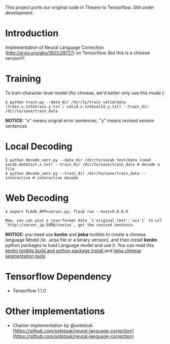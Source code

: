 This project ports our original code in Theano to Tensorflow. Still under development.

# Introduction

Implementation of Neural Language Correction (http://arxiv.org/abs/1603.09727) on Tensorflow.
But this is a chinese version!!!

# Training

To train character level model (for chinese, we'd better only use this mode <chinese character>):

    $ python train.py --data_dir /dir/to/train_valid/data (train.x.txt&train.y.txt / valid.x.txt&valid.y.txt) --train_dir /dir/to/save/train_data

**NOTICE:** "x" means orignal error sentences, "y" means revised version sentences

# Local Decoding

    $ python decode_sent.py --data_dir /dir/to/vocab_test/data (need vocab.dat&test.x.txt) --train_dir /dir/to/save/train_data # decode a file
    $ python decode_sent.py --train_dir /dir/to/save/train_data --interactive # interactive decode
    
# Web Decoding
    
    $ export FLASK_APP=server.py; flask run --host=0.0.0.0

    Now, you can post a josn-format data `{'original_text':'xxx'}` to url `http://server_ip:5000/revise`, get the revised sentence.

**NOTICE:** you need use **kenlm** and **jieba<segment tools>** toolkits to create a chinese language Model (ie. .arpa file or a binary version), and then install **kenlm** python packages to load Language model and use it. You can read this [kenlm toolkits build and python package install ](https://github.com/kpu/kenlm) and [jieba chinese segmentation tools](https://github.com/whtsky/jieba/)

# Tensorflow Dependency

- Tensorflow 1.1.0

# Other implementations

- Chainer implementation by @sotetsuk: [https://github.com/sotetsuk/neural-language-correction](https://github.com/sotetsuk/neural-language-correction)
